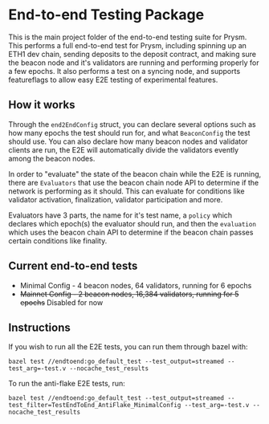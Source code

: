 # End-to-end Testing Package

This is the main project folder of the end-to-end testing suite for Prysm. This performs a full end-to-end test for Prysm, including spinning up an ETH1 dev chain, sending deposits to the deposit contract, and making sure the beacon node and it's validators are running and performing properly for a few epochs.
It also performs a test on a syncing node, and supports featureflags to allow easy E2E testing of experimental features. 

## How it works
Through the `end2EndConfig` struct, you can declare several options such as how many epochs the test should run for, and what `BeaconConfig` the test should use. You can also declare how many beacon nodes and validator clients are run, the E2E will automatically divide the validators evently among the beacon nodes.

In order to "evaluate" the state of the beacon chain while the E2E is running, there are `Evaluators`  that use the beacon chain node API to determine if the network is performing as it should. This can evaluate for conditions like validator activation, finalization, validator participation and more.

Evaluators have 3 parts, the name for it's test name, a `policy` which declares which epoch(s) the evaluator should run, and then the `evaluation` which uses the beacon chain API to determine if the beacon chain passes certain conditions like finality.

## Current end-to-end tests
* Minimal Config - 4 beacon nodes, 64 validators, running for 6 epochs
* ~~Mainnet Config - 2 beacon nodes, 16,384 validators, running for 5 epochs~~ Disabled for now

## Instructions
If you wish to run all the E2E tests, you can run them through bazel with:

```
bazel test //endtoend:go_default_test --test_output=streamed --test_arg=-test.v --nocache_test_results
```

To run the anti-flake E2E tests, run:
```
bazel test //endtoend:go_default_test --test_output=streamed --test_filter=TestEndToEnd_AntiFlake_MinimalConfig --test_arg=-test.v --nocache_test_results
```
